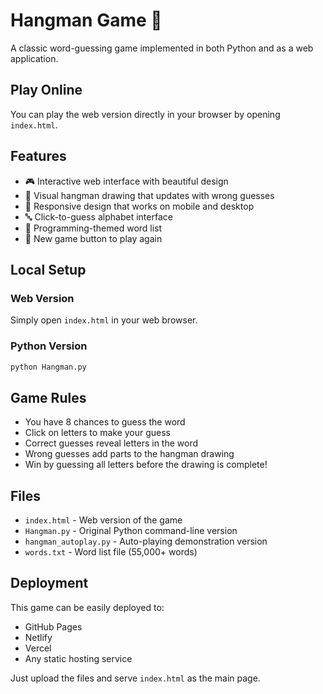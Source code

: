 # Hangman Game 🎯

A classic word-guessing game implemented in both Python and as a web application.

## Play Online

You can play the web version directly in your browser by opening `index.html`.

## Features

- 🎮 Interactive web interface with beautiful design
- 🎨 Visual hangman drawing that updates with wrong guesses
- 📱 Responsive design that works on mobile and desktop
- 🔤 Click-to-guess alphabet interface
- 🎯 Programming-themed word list
- 🔄 New game button to play again

## Local Setup

### Web Version
Simply open `index.html` in your web browser.

### Python Version
```bash
python Hangman.py
```

## Game Rules

- You have 8 chances to guess the word
- Click on letters to make your guess
- Correct guesses reveal letters in the word
- Wrong guesses add parts to the hangman drawing
- Win by guessing all letters before the drawing is complete!

## Files

- `index.html` - Web version of the game
- `Hangman.py` - Original Python command-line version
- `hangman_autoplay.py` - Auto-playing demonstration version
- `words.txt` - Word list file (55,000+ words)

## Deployment

This game can be easily deployed to:
- GitHub Pages
- Netlify
- Vercel
- Any static hosting service

Just upload the files and serve `index.html` as the main page.